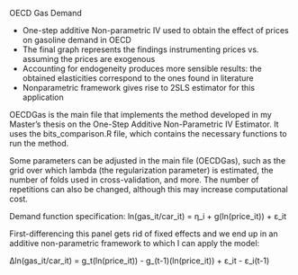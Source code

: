 OECD Gas Demand 
- One-step additive Non-parametric IV used to obtain the effect of prices on gasoline demand in OECD
- The final graph represents the findings instrumenting prices vs. assuming the prices are exogenous
- Accounting for endogeneity produces more sensible results: the obtained elasticities correspond to the ones found in literature
- Nonparametric framework gives rise to 2SLS estimator for this application

OECDGas is the main file that implements the method developed in my Master’s thesis on the One-Step Additive Non-Parametric IV Estimator. 
It uses the bits_comparison.R file, which contains the necessary functions to run the method.

Some parameters can be adjusted in the main file (OECDGas), such as the grid over which lambda (the regularization parameter) is estimated, 
the number of folds used in cross-validation, and more. The number of repetitions can also be changed, although this may increase computational cost.

Demand function specification:
ln(gas_it/car_it) = η_i + g(ln(price_it)) + ε_it 

First-differencing this panel gets rid of fixed effects and we end up in an additive non-parametric framework to which I 
can apply the model:

∆ln(gas_it/car_it) = g_t(ln(price_it)) - g_(t-1)(ln(price_it)) + ε_it - ε_i(t-1)
